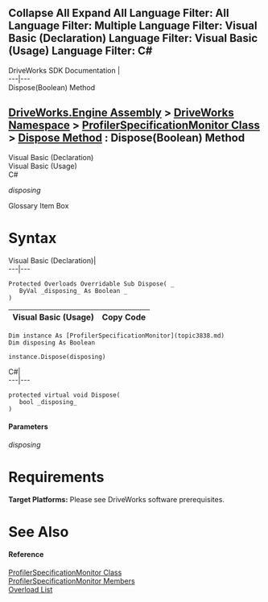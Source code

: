 Collapse All Expand All Language Filter: All  Language Filter: Multiple  Language Filter: Visual Basic (Declaration) Language Filter: Visual Basic (Usage) Language Filter: C#  
---  
DriveWorks SDK Documentation  |   
---|---  
Dispose(Boolean) Method   
  
[DriveWorks.Engine Assembly](topic2156.md) > [DriveWorks Namespace](topic2159.md) > [ProfilerSpecificationMonitor Class](topic3838.md) > [Dispose Method](topic3845.md) : Dispose(Boolean) Method  
---  
  
Visual Basic (Declaration)    
Visual Basic (Usage)    
C# 

_disposing_
    

Glossary Item Box

# Syntax

Visual Basic (Declaration)|   
---|---  
      
    
    Protected Overloads Overridable Sub Dispose( _
       ByVal _disposing_ As Boolean _
    )   
  
Visual Basic (Usage)| Copy Code  
---|---  
      
    
    Dim instance As [ProfilerSpecificationMonitor](topic3838.md)
    Dim disposing As Boolean
     
    instance.Dispose(disposing)  
  
C#|   
---|---  
      
    
    protected virtual void Dispose( 
       bool _disposing_
    )  
  
#### Parameters

 _disposing_
    

# Requirements

**Target Platforms:** Please see DriveWorks software prerequisites.

# See Also

#### Reference

[ProfilerSpecificationMonitor Class](topic3838.md)   
[ProfilerSpecificationMonitor Members](topic3839.md)   
[Overload List](topic3845.md)


